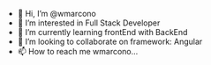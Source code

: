 - 👋 Hi, I’m @wmarcono
- 👀 I’m interested in Full Stack Developer
- 🌱 I’m currently learning frontEnd with BackEnd
- 💞️ I’m looking to collaborate on framework: Angular
- 📫 How to reach me wmarcono...
  
<!---  
wmarcono/wmarcono is a ✨ special ✨ repository because its `README.md` (this file) appears on your GitHub profile.
You can click the Preview link to take a look at your changes.
--->
